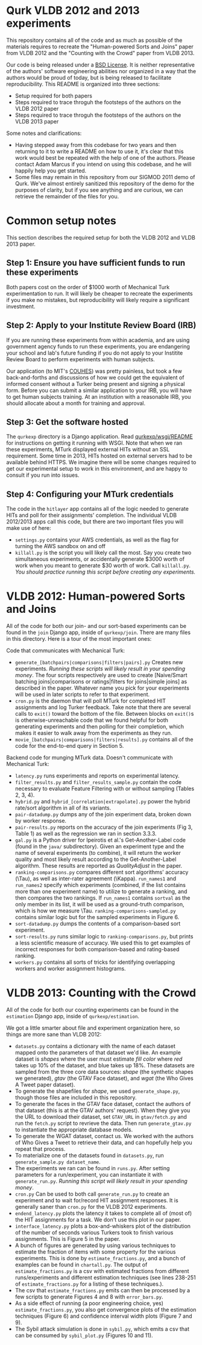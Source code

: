 # Qurk VLDB 2012 and 2013 experiments

This repository contains all of the code and as much as possible of the materials requires to recreate the "Human-powered Sorts and Joins" paper from VLDB 2012 and the "Counting with the Crowd" paper from VLDB 2013.

Our code is being released under a [BSD License](LICENSE).  It is neither representative of the authors' software engineering abilities nor organized in a way that the authors would be proud of today, but is being released to facilitate reproducibility.  This README is organized into three sections:

* Setup required for both papers
* Steps required to trace throguh the footsteps of the authors on the VLDB 2012 paper
* Steps required to trace throguh the footsteps of the authors on the VLDB 2013 paper

Some notes and clarifications:

* Having stepped away from this codebase for two years and then returning to it to write a README on how to use it, it's clear that this work would best be repeated with the help of one of the authors.  Please contact Adam Marcus if you intend on using this codebase, and he will happily help you get started.
* Some files may remain in this repository from our SIGMOD 2011 demo of Qurk.  We've almost entirely sanitized this repository of the demo for the purposes of clarity, but if you see anything and are curious, we can retrieve the remainder of the files for you.


# Common setup notes
This section describes the required setup for both the VLDB 2012 and VLDB 2013 paper.

## Step 1: Ensure you have sufficient funds to run these experiments
Both papers cost on the order of $1000 worth of Mechanical Turk experimentation to run.  It will likely be cheaper to recreate the experiments if you make no mistakes, but reproducibility will likely require a significant investment.


## Step 2: Apply to your Institute Review Board (IRB)
If you are running these experiments from within academia, and are using government agency funds to run these experiments, you are endangering your school and lab's future funding if you do not apply to your Institite Review Board to perform experiments with human subjects.

Our application (to MIT's [COUHES](http://couhes.mit.edu/)) was pretty painless, but took a few back-and-forths and discussions of how we could get the equivalent of informed consent without a Turker being present and signing a physical form.  Before you can submit a similar application to your IRB, you will have to get human subjects training.  At an institution with a reasonable IRB, you should allocate about a month for training and approval.


## Step 3: Get the software hosted
The `qurkexp` directory is a Django application.  Read [qurkexp/wsgi/README](qurkexp/wsgi/README) for instructions on getting it running with WSGI.  Note that when we ran these experiments, MTurk displayed external HITs without an SSL requirement.  Some time in 2013, HITs hosted on external servers had to be available behind HTTPS.  We imagine there will be some changes required to get our experimental setup to work in this environment, and are happy to consult if you run into issues.

## Step 4: Configuring your MTurk credentials
The code in the `hitlayer` app contains all of the logic needed to generate HITs and poll for their assignments' completion.  The individual VLDB 2012/2013 apps call this code, but there are two important files you will make use of here:

  * `settings.py` contains your AWS credentials, as well as the flag for turning the AWS sandbox on and off
  * `killall.py` is the script you will likely call the most.  Say you create two simultaneous experiments, or accidentally generate $3000 worth of work when you meant to generate $30 worth of work.  Call `killall.py`.  _You should practice running this script before creating any experiments._


# VLDB 2012: Human-powered Sorts and Joins
All of the code for both our join- and our sort-based experiments can be found in the `join` Django app, inside of `qurkexp/join`.  There are many files in this directory.  Here is a tour of the most important ones:


Code that communicates with Mechanical Turk:

  * `generate_[batchpairs|comparisons|filters|pairs].py` Creates new experiments.  *Running these scripts will likely result in your spending money*.  The four scripts respectively are used to create [Naive/Smart batching joins|comparisons or ratings|filters for joins|simple joins] as described in the paper.  Whatever name you pick for your experiments will be used in later scripts to refer to that experiment.
  * `cron.py` is the daemon that will poll MTurk for completed HIT assignments and log Turker feedback.  Take note that there are several calls to `exit()` toward the bottom of the file.  Between blocks on `exit()`s is otherwise-unreachable code that we found helpful for both generating experiments and then polling for their completion, which makes it easier to walk away from the experiments as they run.
  * `movie_[batchpairs|comparisons|filters|results].py` contains all of the code for the end-to-end query in Section 5.
  
Backend code for munging MTurk data.  Doesn't communicate with Mechanical Turk:

  * `latency.py` runs experiments and reports on experimental latency.
  * `filter_results.py` and `filter_results_sample.py` contain the code necessary to evaluate Feature Filtering with or without sampling (Tables 2, 3, 4).
  * `hybrid.py` and `hybrid_[correlation|extrapolate].py` power the hybrid rate/sort algorithm in all of its variants.
  * `pair-datadump.py` dumps any of the join experiment data, broken down by worker response.
  * `pair-results.py` reports on the accuracy of the join experiments (Fig 3, Table 1) as well as the regression we ran in section 3.3.3.
  * `gal.py` is a Python driver for Ipeirotis et al.'s Get-Another-Label code (found in the `java/` subdirectory).  Given an experiment type and the name of several experiments (to combine), it will return the worker quality and most likely result according to the Get-Another-Label algorithm.  These results are reported as *QualityAdjust* in the paper.  
  * `ranking-comparisons.py` compares different sort algorithms' accuracy (\Tau), as well as inter-rater agreement (\Kappa).  `run_names1` and `run_names2` specify which experiments (combined, if the list contains more than one experiment name) to utilize to generate a ranking, and then compares the two rankings. If `run_names1` contains `sortval` as the only member in its list, it will be used as a ground-truth comparison, which is how we measure \Tau. `ranking-comparisons-sampled.py` contains similar logic but for the sampled experiments in Figure 6.
  * `sort-datadump.py` dumps the contents of a comparison-based sort experiment.
  * `sort-results.py` runs similar logic to `ranking-comparisons.py`, but prints a less scientific measure of accuracy.  We used this to get examples of incorrect responses for both comparison-based and rating-based ranking.
  * `workers.py` contains all sorts of tricks for identifying overlapping workers and worker assignment histograms.




# VLDB 2013: Counting with the Crowd
All of the code for both our counting experiments can be found in the `estimation` Django app, inside of `qurkexp/estimation`. 

We got a little smarter about file and experiment organization here, so things are more sane than VLDB 2012:

* `datasets.py` contains a dictionary with the name of each dataset mapped onto the parameters of that dataset we'd like.  An example dataset is *shapes* where the user must estimate *fill color* where *red* takes up 10% of the dataset, and blue takes up 18%.  These datasets are sampled from the three core data sources: *shape* (the synthetic shapes we generated), *gtav* (the GTAV Face dataset), and *wgat* (the Who Gives A Tweet paper dataset).
* To generate the shapefiles for *shape*, we used `generate_shape.py`, though those files are included in this repository.
* To generate the faces in the GTAV face dataset, contact the authors of that dataset (this is at the GTAV authors' request).  When they give you the URL to download their dataset, set `GTAV_URL` in `gtav/fetch.py` and run the `fetch.py` script to revrieve the data.  Then run `generate_gtav.py` to instantiate the appropriate database models.
* To generate the WGAT dataset, contact us.  We worked with the authors of Who Gives a Tweet to retrieve their data, and can hopefully help you repeat that process.
* To materialize one of the datasets found in `datasets.py`, run `generate_sample.py dataset_name`.
* The experiments we ran can be found in `runs.py`.  After setting parameters for a run/experiment, you can instantiate it with `generate_run.py`.  *Running this script will likely result in your spending money*.
* `cron.py` Can be used to both call `generate_run.py` to create an experiment and to wait for/record HIT assignment responses.  It is generally saner than `cron.py` for the VLDB 2012 experiments.
* `endend_latency.py` plots the latency it takes to complete all of (most of) the HIT assignments for a task.  We don't use this plot in our paper.
* `interface_latency.py` plots a box-and-whiskers plot of the distribution of the number of seconds various Turkers took to finish various assignments.  This is Figure 5 in the paper.
* A bunch of figures are generated by using various techniques to estimate the fraction of items with some property for the various experiments.  This is done by `estimate_fractions.py`, and a bunch of examples can be found in `chartall.py`.  The output of `estimate_fractions.py` is a csv with estimated fractions from different runs/experiments and different estimation techniques (see lines 238-251 of `estimate_fractions.py` for a listing of these techniques.).
* The csv that `estimate_fractions.py` emits can then be processed by a few scripts to generate Figures 4 and 8 with `error_bars.py`.
* As a side effect of running (a poor engineering choice, yes) `estimate_fractions.py`, you also get convergence plots of the estimation techniques (Figure 6) and confidence interval width plots (Figure 7 and 9).
* The Sybil attack simulation is done in `sybil.py`, which emits a csv that can be consumed by `sybil_plot.py` (Figures 10 and 11).
